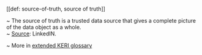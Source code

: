 [[def: source-of-truth, source of truth]]

~ The source of truth is a trusted data source that gives a complete picture of the data object as a whole.  
~ [Source](https://www.linkedin.com/pulse/difference-between-system-record-source-truth-santosh-kudva/): LinkedIN.

~ More in <a href="https://weboftrust.github.io/WOT-terms/docs/glossary/source-of-truth">extended KERI glossary</a>
